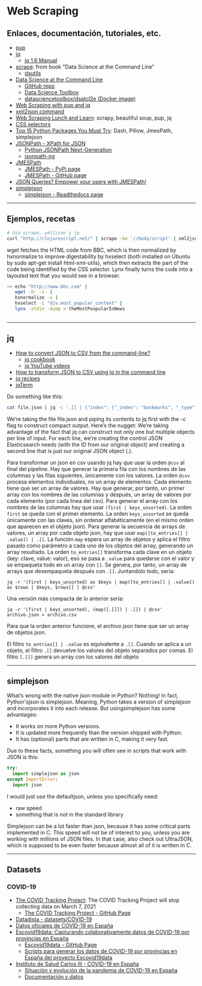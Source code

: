 # Web Scraping

## Enlaces, documentación, tutoriales, etc.

* [pup](https://github.com/ericchiang/pup)
* [jq](https://stedolan.github.io/jq/)
    * [jq 1.6 Manual](https://stedolan.github.io/jq/manual/v1.6/)
* [scrape](https://github.com/jeroenjanssens/dsutils/blob/master/scrape): from book "Data Science at the Command Line"
    * [dsutils](https://github.com/jeroenjanssens/dsutils)
* [Data Science at the Command Line](https://www.datascienceatthecommandline.com/)
    * [GitHub repo](https://github.com/jeroenjanssens/data-science-at-the-command-line)
    * [Data Science Toolbox](https://github.com/datasciencetoolbox/datasciencetoolbox)
    * [datasciencetoolbox/dsatcl2e (Docker image)](https://hub.docker.com/repository/docker/datasciencetoolbox/dsatcl2e)
* [Web Scraping with pup and jq](https://kevinmarsh.com/2014/11/12/web-scraping-with-pup-and-jq.html)
* [xml2json command](https://github.com/Inist-CNRS/node-xml2json-command)
* [Web Scraping Lunch and Learn](https://dev.to/bdmorin/web-scraping-lunch-and-learn-184j): scrapy, beautiful soup, pup, jq
* [CSS selectors](https://developer.mozilla.org/en-US/docs/Learn/CSS/Building_blocks/Selectors)
* [Top 15 Python Packages You Must Try](https://medium.com/tech-explained/top-15-python-packages-you-must-try-c6a877ed3cd0): Dash, Pillow, JmesPath, simplejson
* [JSONPath - XPath for JSON](https://goessner.net/articles/JsonPath/)
    * [Python JSONPath Next-Generation](https://github.com/h2non/jsonpath-ng)
    * [jsonpath-ng](https://pypi.org/project/jsonpath-ng/)
* [JMESPath](https://jmespath.org/)
    * [JMESPath - PyPi page](https://pypi.org/project/jmespath/)
    * [JMESPath - GitHub page](https://github.com/jmespath/jmespath.py)
* [JSON Queries? Empower your users with JMESPath!](https://levelup.gitconnected.com/json-queries-give-your-users-jmespath-power-ef8ab0d38553)
* [simplejson](https://github.com/simplejson/simplejson)
    * [simplejson - Readthedocs page](https://simplejson.readthedocs.io/)

---

## Ejemplos, recetas

```bash
# Usa scrape, xml2json y jq
curl "http://clojurescript.net/" | scrape -be '//body/script' | xml2json | jq '.html.body.script[].src
```

wget fetches the HTML code from BBC, which is then normalized by hxnormalize to improve digestability by hxselect (both installed on Ubuntu by sudo apt-get install html-xml-utils), which then extracts the part of the code being identified by the CSS selector. Lynx finally turns the code into a layouted text that you would see in a browser.
```bash
~> echo "http://www.bbc.com" |
   wget -O- -i- | 
   hxnormalize -x | 
   hxselect -i "div.most_popular_content" |  
   lynx -stdin -dump > theMostPoupularInNews
```

```bash

```

---

## jq

* [How to convert JSON to CSV from the command-line?](https://e.printstacktrace.blog/how-to-convert-json-to-csv-from-the-command-line/)
    * [jq cookbook](https://e.printstacktrace.blog/jq-cookbook/)
    * [jq YouTube videos](https://www.youtube.com/c/eprintstacktrace/search?query=jq)
* [How to transform JSON to CSV using jq in the command line](https://www.freecodecamp.org/news/how-to-transform-json-to-csv-using-jq-in-the-command-line-4fa7939558bf/)
* [jq recipes](https://remysharp.com/drafts/jq-recipes)
* [jqTerm](https://jqterm.com/)

Do something like this:

```bash
cat file.json | jq -c '.[] | {"index": {"_index": "bookmarks", "_type": "bookmark", "_id": .id}}, .' | curl -XPOST localhost:9200/_bulk --data-binary @-
```

We’re taking the file file.json and piping its contents to jq first with the -c flag to construct compact output. Here’s the nugget: We’re taking advantage of the fact that jq can construct not only one but multiple objects per line of input. For each line, we’re creating the control JSON Elasticsearch needs (with the ID from our original object) and creating a second line that is just our original JSON object (.).

Para transformar un json en csv usando jq hay que usar la orden `@csv` al final del pipeline. Hay que generar la primera fila con los nombres de las columnas y las filas siguientes, únicamente con los valores. La orden `@csv` procesa elementos individuales, no un array de elementos. Cada elemento tiene que ser un array de valores. Hay que generar, por tanto, un primer array con los nombres de las columnas y después, un array de valores por cada elemento (por cada linea del csv). Para generar el array con los nombres de las columnas hay que usar `(first | keys_unsorted)`. La orden `first` se queda con el primer elemento. La orden `keys_unsorted` se queda únicamente con las claves, sin ordenar alfabéticamente (en el mismo orden que aparecen en el objeto json). Para generar la secuencia de arrays de valores, un array por cada objeto json, hay que usar `map([to_entries[] | .value]) | .[]`. La función `map` espera un array de objetos y aplica el filtro pasado como parámetro a cada uno de los objetos del array, generando un array resultado. La orden `to_entries[]` transforma cada clave en un objeto {key: clave, value: valor}, eso se pasa a `.value` para quedarse con el valor y se empaqueta todo en un array con `[]`. Se genera, por tanto, un array de arrays que desempaqueta después con `.[]`. Juntandolo todo, sería:

```
jq -r '(first | keys_unsorted) as $keys | map([to_entries[] | .value]) as $rows | $keys, $rows[] | @csv'
```

Una versión más compacta de lo anterior sería:

```
jq -r '(first | keys_unsorted), (map([.[]]) | .[]) | @csv' archivo.json > archivo.csv
```

Para que la orden anterior funcione, el archivo json tiene que ser un array de objetos json.

El filtro `to_entries[] | .value` es equivalente a `.[]`. Cuando se aplica a un objeto, el filtro `.[]` devuelve los valores del objeto separados por comas. El filtro `[.[]]` genera un array con los valores del objeto

---

## simplejson

What’s wrong with the native json module in Python? Nothing! In fact, Python'sjson is simplejson. Meaning, Python takes a version of simplejson and incorporates it into each release. But usingsimplejson has some advantages:

* It works on more Python versions.
* It is updated more frequently than the version shipped with Python.
* It has (optional) parts that are written in C, making it very fast.

Due to these facts, something you will often see in scripts that work with JSON is this:

```python
try:
  import simplejson as json
except ImportError:
  import json
```

I would just use the defaultjson, unless you specifically need:

* raw speed
* something that is not in the standard library

Simplejson can be a lot faster than json, because it has some critical parts implemented in C. This speed will not be of interest to you, unless you are working with millions of JSON files. In that case, also check out UltraJSON, which is supposed to be even faster because almost all of it is written in C. 

---

## Datasets

### COVID-19

* [The COVID Tracking Project](https://covidtracking.com/): The COVID Tracking Project will stop collecting data on March 7, 2021
    * [The COVID Tracking Project - GitHub Page](https://github.com/COVID19Tracking)
* [Datadista - datasets/COVID-19](https://github.com/datadista/datasets/tree/master/COVID%2019)
* [Datos oficiales de COVID-19 en España](https://github.com/rubenfcasal/COVID-19)
* [Escovid19data: Capturando colaborativamente datos de COVID-19 por provincias en España](https://lab.montera34.com/covid19/)
    * [Escovid19data - GitHub Page](https://github.com/montera34/escovid19data)
    * [Scripts para generar los datos de COVID-19 por provincias en España del proyecto Escovid19data](https://code.montera34.com:4443/numeroteca/covid19)
* [Instituto de Salud Carlos III - COVID-19 en España](https://cnecovid.isciii.es/)
    * [Situación y evolución de la pandemia de COVID-19 en España](https://cnecovid.isciii.es/covid19/)
    * [Documentación y datos](https://cnecovid.isciii.es/covid19/#documentaci%C3%B3n-y-datos)
